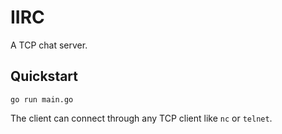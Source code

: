 # IIRC

A TCP chat server.

## Quickstart

```
go run main.go
```

The client can connect through any TCP client like `nc` or `telnet`.
